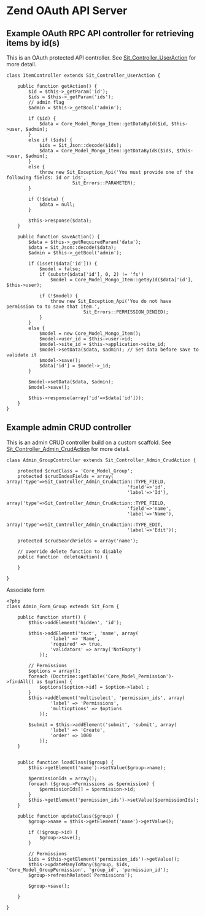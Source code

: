 Zend OAuth API Server
=====================

Example OAuth RPC API controller for retrieving items by id(s)
--------------------------------------------------------------

This is an OAuth protected API controller. See [Sit_Controller_UserAction](https://github.com/JamesHight/php-code-examples/blob/master/Zend%20OAuth/Sit/Controller/UserAction.php) for more detail.

	class ItemController extends Sit_Controller_UserAction {

		public function getAction() {
			$id = $this->_getParam('id');
			$ids = $this->_getParam('ids');
			// admin flag
			$admin = $this->_getBool('admin');
			
			if ($id) {
				$data = Core_Model_Mongo_Item::getDataById($id, $this->user, $admin);
			}
			else if ($ids) {
				$ids = Sit_Json::decode($ids);
				$data = Core_Model_Mongo_Item::getDataByIds($ids, $this->user, $admin);
			}
			else {
				throw new Sit_Exception_Api('You must provide one of the following fields: id or ids', 
							Sit_Errors::PARAMETER);
			}

			if (!$data) {
				$data = null;
			}

			$this->response($data);
		}
		
		public function saveAction() {
			$data = $this->_getRequiredParam('data');
			$data = Sit_Json::decode($data);
			$admin = $this->_getBool('admin');
					
			if (isset($data['id'])) {
				$model = false;
				if (substr($data['id'], 0, 2) != 'fs')
					$model = Core_Model_Mongo_Item::getById($data['id'], $this->user);
				
				if (!$model) {
					throw new Sit_Exception_Api('You do not have permission to to save that item.', 
								Sit_Errors::PERMISSION_DENIED);
				}
			}
			else {
				$model = new Core_Model_Mongo_Item();
				$model->user_id = $this->user->id;
				$model->site_id = $this->application->site_id;
				$model->setData($data, $admin); // Set data before save to validate it
				$model->save();
				$data['id'] = $model->_id;
			}
			
			$model->setData($data, $admin);
			$model->save();
			
			$this->response(array('id'=>$data['id']));
		}
	}

Example admin CRUD controller
-----------------------------

This is an admin CRUD controller build on a custom scaffold. See [Sit_Controller_Admin_CrudAction](https://github.com/JamesHight/php-code-examples/blob/master/Zend%20OAuth/Sit/Controller/Admin/CrudAction.php) for more detail.

	class Admin_GroupController extends Sit_Controller_Admin_CrudAction {

		protected $crudClass = 'Core_Model_Group';
		protected $crudIndexFields = array(	array('type'=>Sit_Controller_Admin_CrudAction::TYPE_FIELD,
												'field'=>'id',
												'label'=>'Id'),
											array('type'=>Sit_Controller_Admin_CrudAction::TYPE_FIELD,
												'field'=>'name',
												'label'=>'Name'),
											array('type'=>Sit_Controller_Admin_CrudAction::TYPE_EDIT,
												'label'=>'Edit'));

		protected $crudSearchFields = array('name');
		
		// override delete function to disable
		public function  deleteAction() {
			
		}

	}

Associate form

	<?php
	class Admin_Form_Group extends Sit_Form {
		
		public function start() {
			$this->addElement('hidden', 'id');
			
			$this->addElement('text', 'name', array(
					'label' => 'Name',
					'required' => true,
					'validators' => array('NotEmpty')
				));

			// Permissions
			$options = array();
			foreach (Doctrine::getTable('Core_Model_Permission')->findAll() as $option) {
				$options[$option->id] = $option->label ;
			}
			$this->addElement('multiselect', 'permission_ids', array(
					'label' => 'Permissions',
					'multioptions' => $options
				));

			$submit = $this->addElement('submit', 'submit', array(
					'label' => 'Create',
					'order' => 1000
				));
	    }

	    
	    public function loadClass($group) {
	    	$this->getElement('name')->setValue($group->name);

			$permissionIds = array();
			foreach ($group->Permissions as $permission) {
				$permissionIds[] = $permission->id;
			}
			$this->getElement('permission_ids')->setValue($permissionIds);
		}
	    
	    public function updateClass($group) {
	    	$group->name = $this->getElement('name')->getValue();

			if (!$group->id) {
				$group->save();
			}

			// Permissions
			$ids = $this->getElement('permission_ids')->getValue();
			$this->updateManyToMany($group, $ids, 'Core_Model_GroupPermission', 'group_id', 'permission_id');
			$group->refreshRelated('Permissions');

	    	$group->save();

	    }

	}
